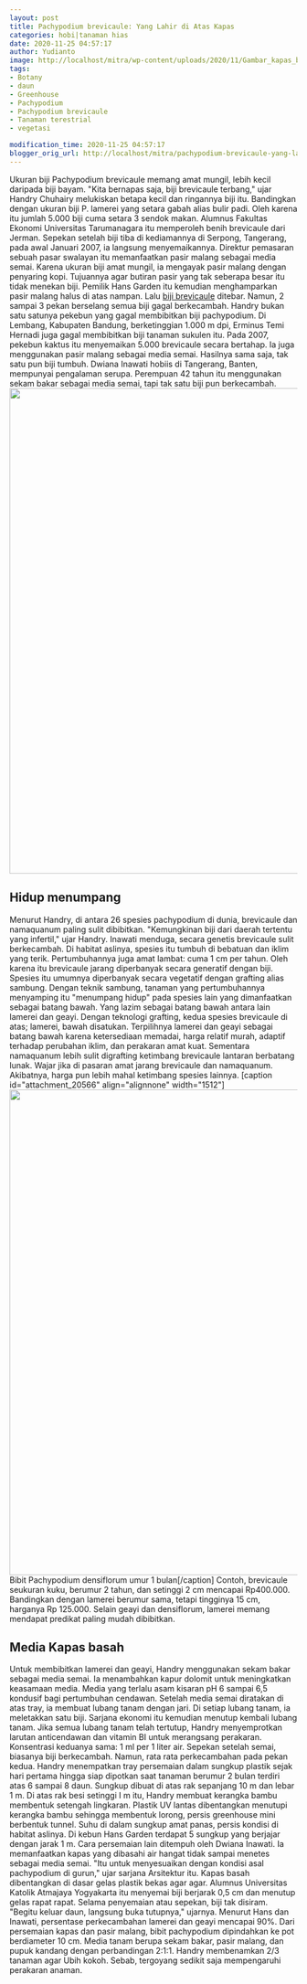 ```yaml
---
layout: post
title: Pachypodium brevicaule: Yang Lahir di Atas Kapas
categories: hobi|tanaman hias
date: 2020-11-25 04:57:17
author: Yudianto
image: http://localhost/mitra/wp-content/uploads/2020/11/Gambar_kapas_benih_990x768.jpg
tags:
- Botany
- daun
- Greenhouse
- Pachypodium
- Pachypodium brevicaule
- Tanaman terestrial
- vegetasi

modification_time: 2020-11-25 04:57:17
blogger_orig_url: http://localhost/mitra/pachypodium-brevicaule-yang-lahir-di.html
---
```


Ukuran biji Pachypodium brevicaule memang amat mungil, lebih kecil daripada biji bayam. "Kita bernapas saja, biji brevicaule terbang," ujar Handry Chuhairy melukiskan betapa kecil dan ringannya biji itu. Bandingkan dengan ukuran biji P. lamerei yang setara gabah alias bulir padi. Oleh karena itu jumlah 5.000 biji cuma setara 3 sendok makan. Alumnus Fakultas Ekonomi Universitas Tarumanagara itu memperoleh benih brevicaule dari Jerman.
Sepekan setelah biji tiba di kediamannya di Serpong, Tangerang, pada awal Januari 2007, ia langsung menyemaikannya. Direktur pemasaran sebuah pasar swalayan itu memanfaatkan pasir malang sebagai media semai. Karena ukuran biji amat mungil, ia mengayak pasir malang dengan penyaring kopi. Tujuannya agar butiran pasir yang tak seberapa besar itu tidak menekan biji.
Pemilik Hans Garden itu kemudian menghamparkan pasir malang halus di atas nampan. Lalu <a href="http://127.0.0.1/mitra/pachypodium-namaquanum-tumbuh-lambat.html#brevicaule">biji brevicaule</a> ditebar. Namun, 2 sampai 3 pekan berselang semua biji gagal berkecambah. Handry bukan satu satunya pekebun yang gagal membibitkan biji pachypodium. Di Lembang, Kabupaten Bandung, berketinggian 1.000 m dpi, Erminus Temi Hernadi juga gagal membibitkan biji tanaman sukulen itu.
Pada 2007, pekebun kaktus itu menyemaikan 5.000 brevicaule secara bertahap. Ia juga menggunakan pasir malang sebagai media semai. Hasilnya sama saja, tak satu pun biji tumbuh. Dwiana Inawati hobiis di Tangerang, Banten, mempunyai pengalaman serupa. Perempuan 42 tahun itu menggunakan sekam bakar sebagai media semai, tapi tak satu biji pun berkecambah.
<a href="http://127.0.0.1/mitra/wp-content/uploads/2020/11/Pachypodium1-1.jpg"><img class="aligncenter wp-image-20565 size-full" src="http://127.0.0.1/mitra/wp-content/uploads/2020/11/Pachypodium1-1.jpg" alt="" width="1512" height="850" /></a>
<h2 id="menumpang">Hidup menumpang</h2>
Menurut Handry, di antara 26 spesies pachypodium di dunia, brevicaule dan namaquanum paling sulit dibibitkan. "Kemungkinan biji dari daerah tertentu yang infertil," ujar Handry. Inawati menduga, secara genetis brevicaule sulit berkecambah. Di habitat aslinya, spesies itu tumbuh di bebatuan dan iklim yang terik. Pertumbuhannya juga amat lambat: cuma 1 cm per tahun.
Oleh karena itu brevicaule jarang diperbanyak secara generatif dengan biji. Spesies itu umumnya diperbanyak secara vegetatif dengan grafting alias sambung. Dengan teknik sambung, tanaman yang pertumbuhannya menyamping itu "menumpang hidup" pada spesies lain yang dimanfaatkan sebagai batang bawah. Yang lazim sebagai batang bawah antara lain lamerei dan geayi. Dengan teknologi grafting, kedua spesies brevicaule di atas; lamerei, bawah disatukan.
Terpilihnya lamerei dan geayi sebagai batang bawah karena ketersediaan memadai, harga relatif murah, adaptif terhadap perubahan iklim, dan perakaran amat kuat. Sementara namaquanum lebih sulit digrafting ketimbang brevicaule lantaran berbatang lunak. Wajar jika di pasaran amat jarang brevicaule dan namaquanum. Akibatnya, harga pun lebih mahal ketimbang spesies lainnya.
[caption id="attachment_20566" align="alignnone" width="1512"]<a href="http://127.0.0.1/mitra/wp-content/uploads/2020/11/Pachypodium-brevicaule.jpg"><img class="wp-image-20566 size-full" src="http://127.0.0.1/mitra/wp-content/uploads/2020/11/Pachypodium-brevicaule.jpg" alt="" width="1512" height="850" /></a> Bibit Pachypodium densiflorum umur 1 bulan[/caption]
Contoh, brevicaule seukuran kuku, berumur 2 tahun, dan setinggi 2 cm mencapai Rp400.000. Bandingkan dengan lamerei berumur sama, tetapi tingginya 15 cm, harganya Rp 125.000. Selain geayi dan densiflorum, lamerei memang mendapat predikat paling mudah dibibitkan.
<h2 id="Kapas">Media Kapas basah</h2>
Untuk membibitkan lamerei dan geayi, Handry menggunakan sekam bakar sebagai media semai. Ia menambahkan kapur dolomit untuk meningkatkan keasamaan media. Media yang terlalu asam kisaran pH 6 sampai 6,5 kondusif bagi pertumbuhan cendawan. Setelah media semai diratakan di atas tray, ia membuat lubang tanam dengan jari. Di setiap lubang tanam, ia meletakkan satu biji. Sarjana ekonomi itu kemudian menutup kembali lubang tanam.
Jika semua lubang tanam telah tertutup, Handry menyemprotkan larutan anticendawan dan vitamin BI untuk merangsang perakaran. Konsentrasi keduanya sama: 1 ml per 1 liter air. Sepekan setelah semai, biasanya biji berkecambah. Namun, rata rata perkecambahan pada pekan kedua. Handry menempatkan tray persemaian dalam sungkup plastik sejak hari pertama hingga siap dipotkan saat tanaman berumur 2 bulan terdiri atas 6 sampai 8 daun.
Sungkup dibuat di atas rak sepanjang 10 m dan lebar 1 m. Di atas rak besi setinggi I m itu, Handry membuat kerangka bambu membentuk setengah lingkaran. Plastik UV lantas dibentangkan menutupi kerangka bambu sehingga membentuk lorong, persis greenhouse mini berbentuk tunnel. Suhu di dalam sungkup amat panas, persis kondisi di habitat aslinya. Di kebun Hans Garden terdapat 5 sungkup yang berjajar dengan jarak 1 m.
Cara persemaian lain ditempuh oleh Dwiana Inawati. Ia memanfaatkan kapas yang dibasahi air hangat tidak sampai menetes sebagai media semai. "Itu untuk menyesuaikan dengan kondisi asal pachypodium di gurun," ujar sarjana Arsitektur itu. Kapas basah dibentangkan
di dasar gelas plastik bekas agar agar. Alumnus Universitas Katolik Atmajaya Yogyakarta itu menyemai biji berjarak 0,5 cm dan menutup gelas rapat rapat. Selama penyemaian atau sepekan, biji tak disiram.
"Begitu keluar daun, langsung buka tutupnya," ujarnya. Menurut Hans dan Inawati, persentase perkecambahan lamerei dan geayi mencapai 90%. Dari persemaian kapas dan pasir malang, bibit pachypodium dipindahkan ke pot berdiameter 10 cm.
Media tanam berupa sekam bakar, pasir malang, dan pupuk kandang dengan perbandingan 2:1:1. Handry membenamkan 2/3 tanaman agar Ubih kokoh. Sebab, tergoyang sedikit saja mempengaruhi perakaran anaman.
